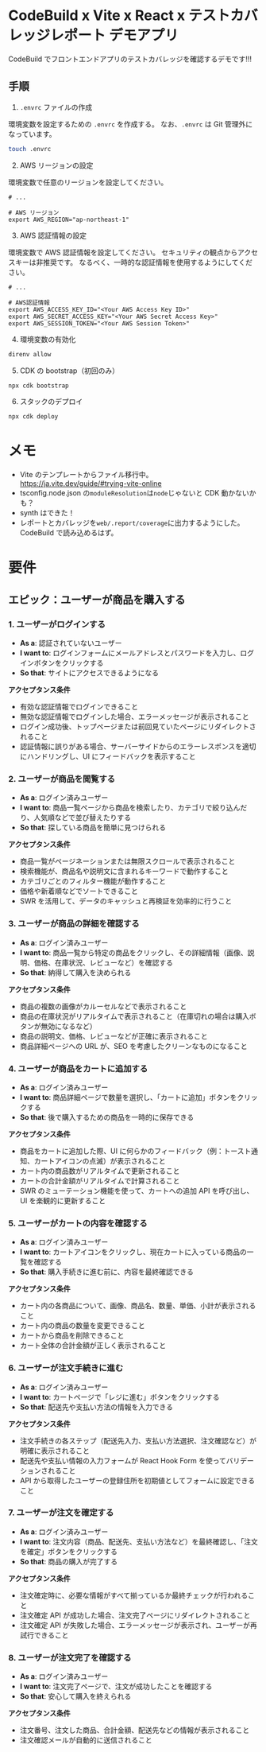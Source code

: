 # CodeBuild x Vite x React x テストカバレッジレポート デモアプリ

CodeBuild でフロントエンドアプリのテストカバレッジを確認するデモです!!!

## 手順

1. `.envrc` ファイルの作成

環境変数を設定するための `.envrc` を作成する。
なお、`.envrc` は Git 管理外になっています。

```bash
touch .envrc
```

2. AWS リージョンの設定

環境変数で任意のリージョンを設定してください。

```bash: .envrc
# ...

# AWS リージョン
export AWS_REGION="ap-northeast-1"
```

3. AWS 認証情報の設定

環境変数で AWS 認証情報を設定してください。
セキュリティの観点からアクセスキーは非推奨です。
なるべく、一時的な認証情報を使用するようにしてください。

```bash: .envrc
# ...

# AWS認証情報
export AWS_ACCESS_KEY_ID="<Your AWS Access Key ID>"
export AWS_SECRET_ACCESS_KEY="<Your AWS Secret Access Key>"
export AWS_SESSION_TOKEN="<Your AWS Session Token>"
```

4. 環境変数の有効化

```bash
direnv allow
```

5. CDK の bootstrap（初回のみ）

```bash
npx cdk bootstrap
```

6. スタックのデプロイ

```bash
npx cdk deploy
```

# メモ

- Vite のテンプレートからファイル移行中。
  <https://ja.vite.dev/guide/#trying-vite-online>
- tsconfig.node.json の`moduleResolution`は`node`じゃないと CDK 動かないかも？
- synth はできた！
- レポートとカバレッジを`web/.report/coverage`に出力するようにした。CodeBuild で読み込めるはず。

# 要件

## エピック：ユーザーが商品を購入する

### 1. ユーザーがログインする

- **As a**: 認証されていないユーザー
- **I want to**: ログインフォームにメールアドレスとパスワードを入力し、ログインボタンをクリックする
- **So that**: サイトにアクセスできるようになる

**アクセプタンス条件**

- 有効な認証情報でログインできること
- 無効な認証情報でログインした場合、エラーメッセージが表示されること
- ログイン成功後、トップページまたは前回見ていたページにリダイレクトされること
- 認証情報に誤りがある場合、サーバーサイドからのエラーレスポンスを適切にハンドリングし、UI にフィードバックを表示すること

### 2. ユーザーが商品を閲覧する

- **As a**: ログイン済みユーザー
- **I want to**: 商品一覧ページから商品を検索したり、カテゴリで絞り込んだり、人気順などで並び替えたりする
- **So that**: 探している商品を簡単に見つけられる

**アクセプタンス条件**

- 商品一覧がページネーションまたは無限スクロールで表示されること
- 検索機能が、商品名や説明文に含まれるキーワードで動作すること
- カテゴリごとのフィルター機能が動作すること
- 価格や新着順などでソートできること
- SWR を活用して、データのキャッシュと再検証を効率的に行うこと

### 3. ユーザーが商品の詳細を確認する

- **As a**: ログイン済みユーザー
- **I want to**: 商品一覧から特定の商品をクリックし、その詳細情報（画像、説明、価格、在庫状況、レビューなど）を確認する
- **So that**: 納得して購入を決められる

**アクセプタンス条件**

- 商品の複数の画像がカルーセルなどで表示されること
- 商品の在庫状況がリアルタイムで表示されること（在庫切れの場合は購入ボタンが無効になるなど）
- 商品の説明文、価格、レビューなどが正確に表示されること
- 商品詳細ページへの URL が、SEO を考慮したクリーンなものになること

### 4. ユーザーが商品をカートに追加する

- **As a**: ログイン済みユーザー
- **I want to**: 商品詳細ページで数量を選択し、「カートに追加」ボタンをクリックする
- **So that**: 後で購入するための商品を一時的に保存できる

**アクセプタンス条件**

- 商品をカートに追加した際、UI に何らかのフィードバック（例：トースト通知、カートアイコンの点滅）が表示されること
- カート内の商品数がリアルタイムで更新されること
- カートの合計金額がリアルタイムで計算されること
- SWR のミューテーション機能を使って、カートへの追加 API を呼び出し、UI を楽観的に更新すること

### 5. ユーザーがカートの内容を確認する

- **As a**: ログイン済みユーザー
- **I want to**: カートアイコンをクリックし、現在カートに入っている商品の一覧を確認する
- **So that**: 購入手続きに進む前に、内容を最終確認できる

**アクセプタンス条件**

- カート内の各商品について、画像、商品名、数量、単価、小計が表示されること
- カート内の商品の数量を変更できること
- カートから商品を削除できること
- カート全体の合計金額が正しく表示されること

### 6. ユーザーが注文手続きに進む

- **As a**: ログイン済みユーザー
- **I want to**: カートページで「レジに進む」ボタンをクリックする
- **So that**: 配送先や支払い方法の情報を入力できる

**アクセプタンス条件**

- 注文手続きの各ステップ（配送先入力、支払い方法選択、注文確認など）が明確に表示されること
- 配送先や支払い情報の入力フォームが React Hook Form を使ってバリデーションされること
- API から取得したユーザーの登録住所を初期値としてフォームに設定できること

### 7. ユーザーが注文を確定する

- **As a**: ログイン済みユーザー
- **I want to**: 注文内容（商品、配送先、支払い方法など）を最終確認し、「注文を確定」ボタンをクリックする
- **So that**: 商品の購入が完了する

**アクセプタンス条件**

- 注文確定時に、必要な情報がすべて揃っているか最終チェックが行われること
- 注文確定 API が成功した場合、注文完了ページにリダイレクトされること
- 注文確定 API が失敗した場合、エラーメッセージが表示され、ユーザーが再試行できること

### 8. ユーザーが注文完了を確認する

- **As a**: ログイン済みユーザー
- **I want to**: 注文完了ページで、注文が成功したことを確認する
- **So that**: 安心して購入を終えられる

**アクセプタンス条件**

- 注文番号、注文した商品、合計金額、配送先などの情報が表示されること
- 注文確認メールが自動的に送信されること
